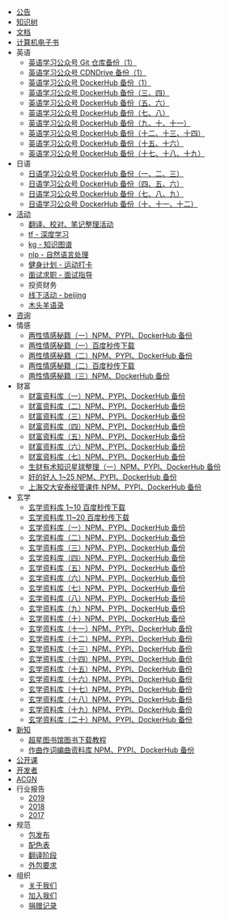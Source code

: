 +   [公告](README.md)
+   [知识树](docs/tree/README.md)
+   [文档](docs/docs/README.md)
+   [计算机电子书](http://it-ebooks.apachecn.org)
+   英语
    +   [英语学习公众号 Git 仓库备份（1）](docs/english/english1.md)
    +   [英语学习公众号 CDNDrive 备份（1）](docs/english/english1-cdndrive.md)
    +   [英语学习公众号 DockerHub 备份（1）](docs/english/english1-dockerhub.md)
    +   [英语学习公众号 DockerHub 备份（三、四）](docs/english/english3-4-dockerhub.md)
    +   [英语学习公众号 DockerHub 备份（五、六）](docs/english/english5-6-dockerhub.md)
    +   [英语学习公众号 DockerHub 备份（七、八）](docs/english/english7-8-dockerhub.md)
    +   [英语学习公众号 DockerHub 备份（九、十、十一）](docs/english/english9-10-11-dockerhub.md)
    +   [英语学习公众号 DockerHub 备份（十二、十三、十四）](docs/english/english12-13-14-dockerhub.md)
    +   [英语学习公众号 DockerHub 备份（十五、十六）](docs/english/english15-16-dockerhub.md)
    +   [英语学习公众号 DockerHub 备份（十七、十八、十九）](docs/english/english17-18-19-dockerhub.md)
+   日语
    +   [日语学习公众号 DockerHub 备份（一、二、三）](docs/japanese/japanese1-2-3-dockerhub.md)
    +   [日语学习公众号 DockerHub 备份（四、五、六）](docs/japanese/japanese4-5-6-dockerhub.md)
    +   [日语学习公众号 DockerHub 备份（七、八、九）](docs/japanese/japanese7-8-9-dockerhub.md)
    +   [日语学习公众号 DockerHub 备份（十、十一、十二）](docs/japanese/japanese10-11-12-dockerhub.md)
+   [活动](docs/activity/README.md)
    +   [翻译、校对、笔记整理活动](docs/activity/docs-activity.md)
    +   [tf - 深度学习](docs/activity/dl-tensorflow.md)
    +   [kg - 知识图谱](docs/activity/kg-learning.md)
    +   [nlp - 自然语言处理](docs/activity/nlp-python-nltk.md)
    +   [健身计划 - 运动打卡](docs/activity/run-exercise.md)
    +   [面试求职 - 面试指导](docs/activity/job-interview.md)
    +   投资财务
    +   [线下活动 - beijing](docs/activity/meet-beijing.md)
    +   [木头羊语录](https://github.com/apachecn/home/issues/187)
+   [咨询](docs/map/README.md)
+   情感
    +   [两性情感秘籍（一）NPM、PYPI、DockerHub 备份](docs/loving/loving-books-part1-dockerhub.md)
    +   [两性情感秘籍（一）百度秒传下载](docs/loving/loving-books-part1-miaochuan.md)
    +   [两性情感秘籍（二）NPM、PYPI、DockerHub 备份](docs/loving/loving-books-part2-dockerhub.md)
    +   [两性情感秘籍（二）百度秒传下载](docs/loving/loving-books-part2-miaochuan.md)
    +   [两性情感秘籍（三）NPM、DockerHub 备份](docs/loving/loving-books-part3-dockerhub.md)
+   财富
    +   [财富资料库（一）NPM、PYPI、DockerHub 备份](docs/wealth/wealth1-dockerhub.md)
    +   [财富资料库（二）NPM、PYPI、DockerHub 备份](docs/wealth/wealth2-dockerhub.md)
    +   [财富资料库（三）NPM、PYPI、DockerHub 备份](docs/wealth/wealth3-dockerhub.md)
    +   [财富资料库（四）NPM、PYPI、DockerHub 备份](docs/wealth/wealth4-dockerhub.md)
    +   [财富资料库（五）NPM、PYPI、DockerHub 备份](docs/wealth/wealth5-dockerhub.md)
    +   [财富资料库（六）NPM、PYPI、DockerHub 备份](docs/wealth/wealth6-dockerhub.md)
    +   [财富资料库（七）NPM、PYPI、DockerHub 备份](docs/wealth/wealth7-dockerhub.md)
    +   [生财有术知识星球整理（一）NPM、PYPI、DockerHub 备份](docs/wealth/scys1-dockerhub.md)
    +   [奸的好人 1~25 NPM、PYPI、DockerHub 备份](docs/wealth/jiandehaoren-dockerhub.md)
    +   [上海交大安泰经管课件 NPM、PYPI、DockerHub 备份](docs/wealth/sjtu-econmgt-dockerhub.md)
+   玄学
    +   [玄学资料库 1~10 百度秒传下载](docs/xuanxue/xuanxue1to10-miaochuan.md)
    +   [玄学资料库 11~20 百度秒传下载](docs/xuanxue/xuanxue11to20-miaochuan.md)
    +   [玄学资料库（一）NPM、PYPI、DockerHub 备份](docs/xuanxue/xuanxue1-dockerhub.md)
    +   [玄学资料库（二）NPM、PYPI、DockerHub 备份](docs/xuanxue/xuanxue2-dockerhub.md)
    +   [玄学资料库（三）NPM、PYPI、DockerHub 备份](docs/xuanxue/xuanxue3-dockerhub.md)
    +   [玄学资料库（四）NPM、PYPI、DockerHub 备份](docs/xuanxue/xuanxue4-dockerhub.md)
    +   [玄学资料库（五）NPM、PYPI、DockerHub 备份](docs/xuanxue/xuanxue5-dockerhub.md)
    +   [玄学资料库（六）NPM、PYPI、DockerHub 备份](docs/xuanxue/xuanxue6-dockerhub.md)
    +   [玄学资料库（七）NPM、PYPI、DockerHub 备份](docs/xuanxue/xuanxue7-dockerhub.md)
    +   [玄学资料库（八）NPM、PYPI、DockerHub 备份](docs/xuanxue/xuanxue8-dockerhub.md)
    +   [玄学资料库（九）NPM、PYPI、DockerHub 备份](docs/xuanxue/xuanxue9-dockerhub.md)
    +   [玄学资料库（十）NPM、PYPI、DockerHub 备份](docs/xuanxue/xuanxue10-dockerhub.md)
    +   [玄学资料库（十一）NPM、PYPI、DockerHub 备份](docs/xuanxue/xuanxue11-dockerhub.md)
    +   [玄学资料库（十二）NPM、PYPI、DockerHub 备份](docs/xuanxue/xuanxue12-dockerhub.md)
    +   [玄学资料库（十三）NPM、PYPI、DockerHub 备份](docs/xuanxue/xuanxue13-dockerhub.md)
    +   [玄学资料库（十四）NPM、PYPI、DockerHub 备份](docs/xuanxue/xuanxue14-dockerhub.md)
    +   [玄学资料库（十五）NPM、PYPI、DockerHub 备份](docs/xuanxue/xuanxue15-dockerhub.md)
    +   [玄学资料库（十六）NPM、PYPI、DockerHub 备份](docs/xuanxue/xuanxue16-dockerhub.md)
    +   [玄学资料库（十七）NPM、PYPI、DockerHub 备份](docs/xuanxue/xuanxue17-dockerhub.md)
    +   [玄学资料库（十八）NPM、PYPI、DockerHub 备份](docs/xuanxue/xuanxue18-dockerhub.md)
    +   [玄学资料库（十九）NPM、PYPI、DockerHub 备份](docs/xuanxue/xuanxue19-dockerhub.md)
    +   [玄学资料库（二十）NPM、PYPI、DockerHub 备份](docs/xuanxue/xuanxue20-dockerhub.md)
+   [新知](docs/general/README.md)
    +   [超星图书馆图书下载教程](docs/general/superstar-book-dl.md)
    +   [作曲作词编曲资料库 NPM、PYPI、DockerHub 备份](docs/general/music-dockerhub.md)
+   [公开课](docs/mooc.md)
+   [开发者](docs/dev.md)
+   [ACGN](https://acgn.apachecn.org/)
+   行业报告
    +   [2019](docs/report/2019.md)
    +   [2018](docs/report/2018.md)
    +   [2017](docs/report/2017.md)
+   规范
    +   [包发布](docs/spec/pkg.md)
    +   [配色表](docs/spec/color.md)
    +   [翻译阶段](docs/spec/trans-stg.md)
    +   [外包要求](docs/translate/waibao-req.md)
+   组织
    +   [关于我们](docs/about.md)
    +   [加入我们](docs/join.md)
    +   [捐赠记录](docs/donate/README.md)
